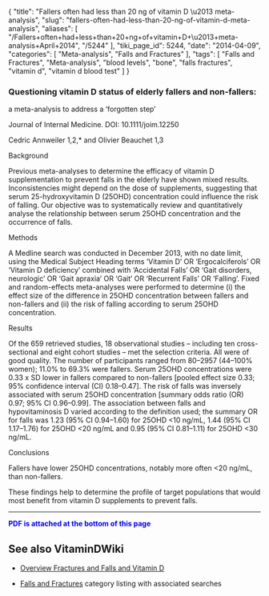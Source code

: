 {
    "title": "Fallers often had less than 20 ng of vitamin D \u2013 meta-analysis",
    "slug": "fallers-often-had-less-than-20-ng-of-vitamin-d-meta-analysis",
    "aliases": [
        "/Fallers+often+had+less+than+20+ng+of+vitamin+D+\u2013+meta-analysis+April+2014",
        "/5244"
    ],
    "tiki_page_id": 5244,
    "date": "2014-04-09",
    "categories": [
        "Meta-analysis",
        "Falls and Fractures"
    ],
    "tags": [
        "Falls and Fractures",
        "Meta-analysis",
        "blood levels",
        "bone",
        "falls fractures",
        "vitamin d",
        "vitamin d blood test"
    ]
}


### Questioning vitamin D status of elderly fallers and non-fallers:   
 a meta-analysis to address a ‘forgotten step’

Journal of Internal Medicine. DOI: 10.1111/joim.12250

Cedric Annweiler 1,2,* and Olivier Beauchet 1,3

Background

Previous meta-analyses to determine the efficacy of vitamin D supplementation to prevent falls in the elderly have shown mixed results. Inconsistencies might depend on the dose of supplements, suggesting that serum 25-hydroxyvitamin D (25OHD) concentration could influence the risk of falling. Our objective was to systematically review and quantitatively analyse the relationship between serum 25OHD concentration and the occurrence of falls.

Methods

A Medline search was conducted in December 2013, with no date limit, using the Medical Subject Heading terms ‘Vitamin D’ OR ‘Ergocalciferols’ OR ‘Vitamin D deficiency’ combined with ‘Accidental Falls’ OR ‘Gait disorders, neurologic’ OR ‘Gait apraxia’ OR ‘Gait’ OR ‘Recurrent Falls’ OR ‘Falling’. Fixed and random-effects meta-analyses were performed to determine (i) the effect size of the difference in 25OHD concentration between fallers and non-fallers and (ii) the risk of falling according to serum 25OHD concentration.

Results

Of the 659 retrieved studies, 18 observational studies – including ten cross-sectional and eight cohort studies – met the selection criteria. All were of good quality. The number of participants ranged from 80–2957 (44–100% women); 11.0% to 69.3% were fallers. Serum 25OHD concentrations were 0.33 x SD lower in fallers compared to non-fallers <span>[pooled effect size 0.33; 95% confidence interval (CI) 0.18–0.47]</span>. The risk of falls was inversely associated with serum 25OHD concentration <span>[summary odds ratio (OR) 0.97; 95% CI 0.96–0.99]</span>. The association between falls and hypovitaminosis D varied according to the definition used; the summary OR for falls was 1.23 (95% CI 0.94–1.60) for 25OHD <10 ng/mL, 1.44 (95% CI 1.17–1.76) for 25OHD <20 ng/mL and 0.95 (95% CI 0.81–1.11) for 25OHD <30 ng/mL.

Conclusions

Fallers have lower 25OHD concentrations, notably more often <20 ng/mL, than non-fallers. 

These findings help to determine the profile of target populations that would most benefit from vitamin D supplements to prevent falls.

---

 **<span style="color:#00F;">PDF is attached at the bottom of this page</span>** 

## See also VitaminDWiki

* [Overview Fractures and Falls and Vitamin D](/posts/overview-fractures-and-falls-and-vitamin-d)

* [Falls and Fractures](/posts/falls-and-fractures) category listing with associated searches